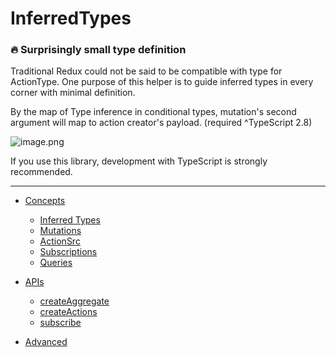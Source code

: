 # InferredTypes

### 🔥 Surprisingly small type definition

Traditional Redux could not be said to be compatible with type for ActionType.
One purpose of this helper is to guide inferred types in every corner with minimal definition.

By the map of Type inference in conditional types, 
mutation's second argument will map to action creator's payload.
(required ^TypeScript 2.8)

![image.png](/assets/type_inference-in_conditional_types.png)

If you use this library, development with TypeScript is strongly recommended.

___

* [Concepts](concepts.md)
  * [Inferred Types](inferredTypes.md)
  * [Mutations](mutations.md)
  * [ActionSrc](actionSources.md)
  * [Subscriptions](subscriptions.md)
  * [Queries](queries.md)

* [APIs](apis.md)
  * [createAggregate](createAggregate.md)
  * [createActions](createActions.md)
  * [subscribe](subscribe.md)

* [Advanced](advanced.md)
